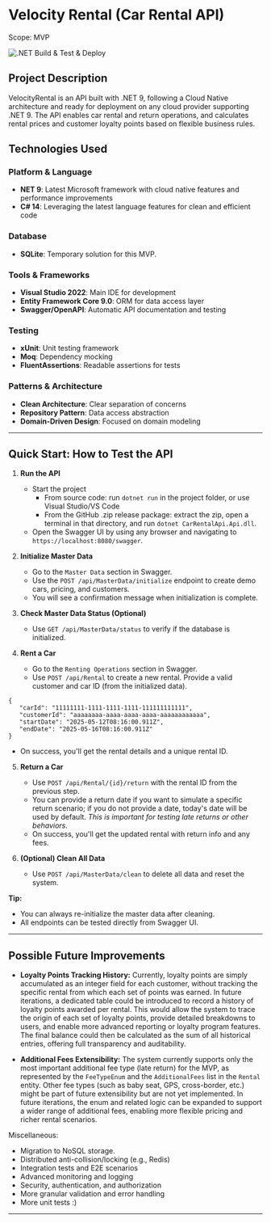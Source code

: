 # Velocity Rental (Car Rental API)
Scope: MVP

![.NET Build & Test & Deploy](https://github.com/bgaprogrammer/velocityrental/actions/workflows/dotnet.yml/badge.svg)

## Project Description
VelocityRental is an API built with .NET 9, following a Cloud Native architecture and ready for deployment on any cloud provider supporting .NET 9.
The API enables car rental and return operations, and calculates rental prices and customer loyalty points based on flexible business rules.

## Technologies Used

### Platform & Language
- **NET 9**: Latest Microsoft framework with cloud native features and performance improvements
- **C# 14**: Leveraging the latest language features for clean and efficient code

### Database
- **SQLite**: Temporary solution for this MVP.

### Tools & Frameworks
- **Visual Studio 2022**: Main IDE for development
- **Entity Framework Core 9.0**: ORM for data access layer
- **Swagger/OpenAPI**: Automatic API documentation and testing

### Testing
- **xUnit**: Unit testing framework
- **Moq**: Dependency mocking
- **FluentAssertions**: Readable assertions for tests


### Patterns & Architecture
- **Clean Architecture**: Clear separation of concerns
- **Repository Pattern**: Data access abstraction
- **Domain-Driven Design**: Focused on domain modeling

---

## Quick Start: How to Test the API

1. **Run the API**
   - Start the project
     - From source code: run `dotnet run` in the project folder, or use Visual Studio/VS Code
     - From the GitHub .zip release package: extract the zip, open a terminal in that directory, and run `dotnet CarRentalApi.Api.dll`.
   - Open the Swagger UI by using any browser and navigating to `https://localhost:8080/swagger`.

3. **Initialize Master Data**
   - Go to the `Master Data` section in Swagger.
   - Use the `POST /api/MasterData/initialize` endpoint to create demo cars, pricing, and customers.
   - You will see a confirmation message when initialization is complete.

4. **Check Master Data Status (Optional)**
   - Use `GET /api/MasterData/status` to verify if the database is initialized.

5. **Rent a Car**
   - Go to the `Renting Operations` section in Swagger.
   - Use `POST /api/Rental` to create a new rental. Provide a valid customer and car ID (from the initialized data).
  ```
  {
     "carId": "11111111-1111-1111-1111-111111111111",
     "customerId": "aaaaaaaa-aaaa-aaaa-aaaa-aaaaaaaaaaaa",
     "startDate": "2025-05-12T08:16:00.911Z",
     "endDate": "2025-05-16T08:16:00.911Z"
  }
  ```     
   - On success, you'll get the rental details and a unique rental ID.

5. **Return a Car**
   - Use `POST /api/Rental/{id}/return` with the rental ID from the previous step.
   - You can provide a return date if you want to simulate a specific return scenario; if you do not provide a date, today's date will be used by default. *This is important for testing late returns or other behaviors.*
   - On success, you'll get the updated rental with return info and any fees.

6. **(Optional) Clean All Data**
   - Use `POST /api/MasterData/clean` to delete all data and reset the system.

**Tip:**
- You can always re-initialize the master data after cleaning.
- All endpoints can be tested directly from Swagger UI.

---

## Possible Future Improvements

- **Loyalty Points Tracking History:**
  Currently, loyalty points are simply accumulated as an integer field for each customer, without tracking the specific rental from which each set of points was earned. In future iterations, a dedicated table could be introduced to record a history of loyalty points awarded per rental. This would allow the system to trace the origin of each set of loyalty points, provide detailed breakdowns to users, and enable more advanced reporting or loyalty program features. The final balance could then be calculated as the sum of all historical entries, offering full transparency and auditability.

- **Additional Fees Extensibility:**
  The system currently supports only the most important additional fee type (late return) for the MVP, as represented by the `FeeTypeEnum` and the `AdditionalFees` list in the `Rental` entity. Other fee types (such as baby seat, GPS, cross-border, etc.) might be part of future extensibility but are not yet implemented. In future iterations, the enum and related logic can be expanded to support a wider range of additional fees, enabling more flexible pricing and richer rental scenarios.

Miscellaneous:

- Migration to NoSQL storage.
- Distributed anti-collision/locking (e.g., Redis)
- Integration tests and E2E scenarios
- Advanced monitoring and logging
- Security, authentication, and authorization
- More granular validation and error handling
- More unit tests :)

---
